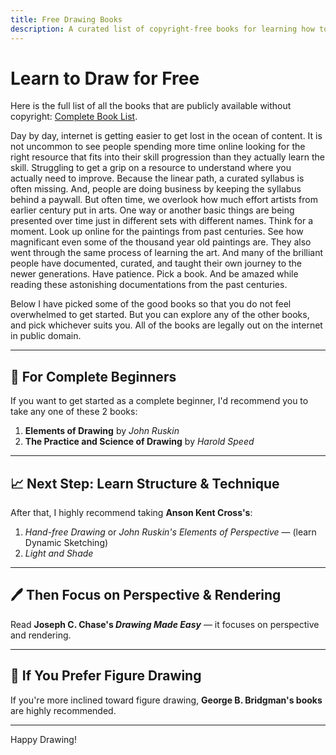```yaml
---
title: Free Drawing Books
description: A curated list of copyright-free books for learning how to draw — from beginner to advanced.
---
```


# Learn to Draw for Free

Here is the full list of all the books that are publicly available without copyright:
[Complete Book List](/copyright-free-books.md). 

Day by day, internet is getting easier to get lost in the ocean of content. It is not uncommon to see people spending more time online looking for the right resource that fits into their skill progression than they actually learn the skill. Struggling to get a grip on a resource to understand where you actually need to improve. Because the linear path, a curated syllabus is often missing. And, people are doing business by keeping the syllabus behind a paywall. But often time, we overlook how much effort artists from earlier century put in arts. One way or another basic things are being presented over time just in different sets with different names. Think for a moment. Look up online for the paintings from past centuries. See how magnificant even some of the thousand year old paintings are. They also went through the same process of learning the art. And many of the brilliant people have documented, curated, and taught their own journey to the newer generations. Have patience. Pick a book. And be amazed while reading these astonishing documentations from the past centuries.

Below I have picked some of the good books so that you do not feel overwhelmed to get started. But you can explore any of the other books, and pick whichever suits you. All of the books are legally out on the internet in public domain.

---

## 📘 For Complete Beginners

If you want to get started as a complete beginner, I'd recommend you to take any one of these 2 books:

1. **Elements of Drawing** by *John Ruskin*
2. **The Practice and Science of Drawing** by *Harold Speed*

---

## 📈 Next Step: Learn Structure & Technique

After that, I highly recommend taking **Anson Kent Cross's**:

1. *Hand-free Drawing* or *John Ruskin's Elements of Perspective* — (learn Dynamic Sketching)
2. *Light and Shade*

---

## 🖊️ Then Focus on Perspective & Rendering

Read **Joseph C. Chase's _Drawing Made Easy_** — it focuses on perspective and rendering.

---

## 🧍 If You Prefer Figure Drawing

If you're more inclined toward figure drawing, **George B. Bridgman's books** are highly recommended.

---

Happy Drawing!
